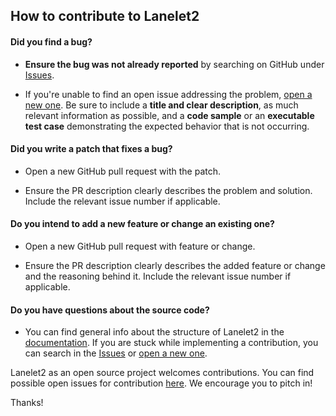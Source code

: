 ## How to contribute to Lanelet2

#### **Did you find a bug?**

* **Ensure the bug was not already reported** by searching on GitHub under [Issues](https://github.com/fzi-forschungszentrum-informatik/Lanelet2/issues).

* If you're unable to find an open issue addressing the problem, [open a new one](https://github.com/fzi-forschungszentrum-informatik/Lanelet2/issues/new). Be sure to include a **title and clear description**, as much relevant information as possible, and a **code sample** or an **executable test case** demonstrating the expected behavior that is not occurring.

#### **Did you write a patch that fixes a bug?**

* Open a new GitHub pull request with the patch.

* Ensure the PR description clearly describes the problem and solution. Include the relevant issue number if applicable.

#### **Do you intend to add a new feature or change an existing one?**

* Open a new GitHub pull request with feature or change.

* Ensure the PR description clearly describes the added feature or change and the reasoning behind it. Include the relevant issue number if applicable.

#### **Do you have questions about the source code?**

* You can find general info about the structure of Lanelet2 in the [documentation](#documentation). If you are stuck while implementing a contribution, you can search in the [Issues](https://github.com/fzi-forschungszentrum-informatik/Lanelet2/issues) or [open a new one](https://github.com/fzi-forschungszentrum-informatik/Lanelet2/issues/new).

Lanelet2 as an open source project welcomes contributions. You can find possible open issues for contribution [here](https://github.com/fzi-forschungszentrum-informatik/Lanelet2/contribute). We encourage you to pitch in!

Thanks! 

